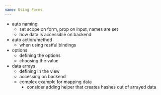 ```yaml
---
name: Using Forms
---
```


- auto naming
  - set scope on form, prop on input, names are set
  - how data is accessible on backend
- auto action/method
  - when using restful bindings
- options
  - defining the options
  - choosing the value
- data arrays
  - defining in the view
  - accessing on backend
  - complex example for mapping data
    - consider adding helper that creates hashes out of arrayed data
